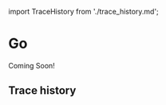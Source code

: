 import TraceHistory from './trace_history.md';

# Go

Coming Soon!

## Trace history

 <TraceHistory/>